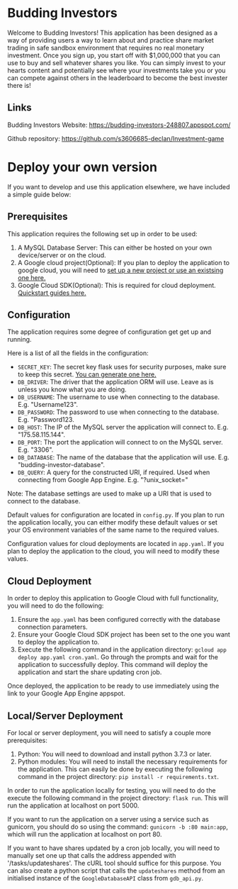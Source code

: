 Budding Investors
=================
Welcome to Budding Investors! This application has been designed as a way of providing users a way to learn about and practice share market trading in safe sandbox environment that requires no real monetary investment. Once you sign up, you start off with $1,000,000 that you can use to buy and sell whatever shares you like. You can simply invest to your hearts content and potentially see where your investments take you or you can compete against others in the leaderboard to become the best invester there is!

Links
-----
Budding Investors Website: https://budding-investors-248807.appspot.com/

Github repository: https://github.com/s3606685-declan/Investment-game


Deploy your own version
=======================
If you want to develop and use this application elsewhere, we have included a simple guide below:


Prerequisites
-------------
This application requires the following set up in order to be used:
1. A MySQL Database Server: This can either be hosted on your own device/server or on the cloud.
2. A Google cloud project(Optional): If you plan to deploy the application to google cloud, you will need to [set up a new project or use an existsing one here.](https://console.cloud.google.com/project)
3. Google Cloud SDK(Optional): This is required for cloud deployment. [Quickstart guides here.](https://cloud.google.com/sdk/docs/quickstarts)


Configuration
-------------
The application requires some degree of configuration get get up and running.

Here is a list of all the fields in the configuration:
- `SECRET_KEY`: The secret key flask uses for security purposes, make sure to keep this secret. [You can generate one here.](https://www.uuidgenerator.net/version4)
- `DB_DRIVER`: The driver that the application ORM will use. Leave as is unless you know what you are doing.
- `DB_USERNAME`: The username to use when connecting to the database. E.g. "Username123".
- `DB_PASSWORD`: The password to use when connecting to the database. E.g. "Password123.
- `DB_HOST`: The IP of the MySQL server the application will connect to. E.g. "175.58.115.144".
- `DB_PORT`: The port the application will connect to on the MySQL server. E.g. "3306".
- `DB_DATABASE`: The name of the database that the application will use. E.g. "budding-investor-database".
- `DB_QUERY`: A query for the constructed URI, if required. Used when connecting from Google App Engine. E.g. "?unix_socket="

Note: The database settings are used to make up a URI that is used to connect to the database.

Default values for configuration are located in `config.py`. If you plan to run the application locally, you can either modify these default values or set your OS environment variables of the same name to the required values.

Configuration values for cloud deployments are located in `app.yaml`. If you plan to deploy the application to the cloud, you will need to modify these values.


Cloud Deployment
----------------
In order to deploy this application to Google Cloud with full functionality, you will need to do the following:
1. Ensure the `app.yaml` has been configured correctly with the database connection parameters.
2. Ensure your Google Cloud SDK project has been set to the one you want to deploy the application to.
3. Execute the following command in the application directory: `gcloud app deploy app.yaml cron.yaml`. Go through the prompts and wait for the application to successfully deploy. This command will deploy the application and start the share updating cron job.

Once deployed, the application to be ready to use immediately using the link to your Google App Engine appspot.


Local/Server Deployment
-----------------------
For local or server deployment, you will need to satisfy a couple more prerequisites:
1. Python: You will need to download and install python 3.7.3 or later.
2. Python modules: You will need to install the necessary requirements for the application. This can easily be done by executing the following command in the project directory: `pip install -r requirements.txt`.

In order to run the application locally for testing, you will need to do the execute the following command in the project directory: `flask run`. This will run the application at localhost on port 5000.

If you want to run the application on a server using a service such as gunicorn, you should do so using the command: `gunicorn -b :80 main:app`, which will run the application at localhost on port 80.

If you want to have shares updated by a cron job locally, you will need to manually set one up that calls the address appended with '/tasks/updateshares'. The cURL tool should suffice for this purpose. You can also create a python script that calls the `updateshares` method from an initialised instance of the `GoogleDatabaseAPI` class from `gdb_api.py`.

